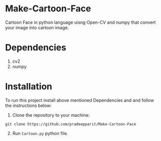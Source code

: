# Make-Cartoon-Face
Cartoon Face in python language uisng Open-CV and numpy that convert your image into cartoon image.<br>

# Dependencies
1. cv2
2. numpy

# Installation

To run this project install above mentioned Dependencies and and follow the instructions below:

1. Clone the repository to your machine:
```
git clone https://github.com/pradeepparit/Make-Cartoon-Face
```
2. Run `Cartoon.py` python file.
